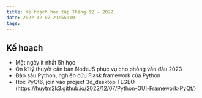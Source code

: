 ```yaml
---
title: Kế hoạch học tập Tháng 12 - 2022
date: 2022-12-07 21:55:10
tags:
---
```


## Kế hoạch

- Một ngày ít nhất 5h học
- Ôn kĩ lý thuyết căn bản NodeJS phục vụ cho phỏng vấn đầu 2023
- Đào sâu Python, nghiên cứu Flask framework của Python
- Học PyQt6, join vào project 3d_desktop TLGEO (https://huytm2k3.github.io/2022/12/07/Python-GUI-Framework-PyQt/)